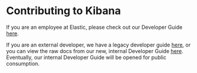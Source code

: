 # Contributing to Kibana

If you are an employee at Elastic, please check out our Developer Guide [here](https://docs.elastic.dev/kibana-dev-docs/getting-started/welcome).

If you are an external developer, we have a legacy developer guide [here](https://www.elastic.co/guide/en/kibana/main/development.html), or you can view the raw docs from our new, internal Developer Guide [here](./dev_docs/getting_started/dev_welcome.mdx). Eventually, our internal Developer Guide will be opened for public consumption.
